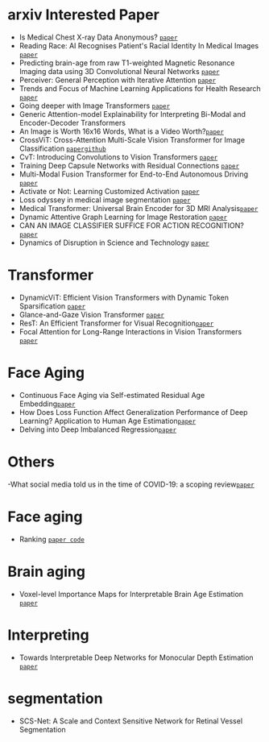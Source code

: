 # arxiv Interested Paper
- Is Medical Chest X-ray Data Anonymous? [`paper`](https://arxiv.org/pdf/2103.08562.pdf)
- Reading Race: AI Recognises Patient's Racial Identity In Medical Images [`paper`](https://arxiv.org/pdf/2107.10356.pdf)
- Predicting brain-age from raw T1-weighted Magnetic Resonance Imaging data using 3D Convolutional Neural Networks [`paper`](https://arxiv.org/pdf/2103.11695.pdf)
- Perceiver: General Perception with Iterative Attention [`paper`](https://arxiv.org/pdf/2103.03206.pdf)
- Trends and Focus of Machine Learning Applications for Health Research [`paper`](https://jamanetwork.com/journals/jamanetworkopen/article-abstract/2753523)
- Going deeper with Image Transformers [`paper`](https://arxiv.org/pdf/2103.17239.pdf)
- Generic Attention-model Explainability for Interpreting Bi-Modal and Encoder-Decoder Transformers
- An Image is Worth 16x16 Words, What is a Video Worth?[`paper`](https://arxiv.org/pdf/2103.13915.pdf)
- CrossViT: Cross-Attention Multi-Scale Vision Transformer for Image Classification [`paper`](https://arxiv.org/pdf/2103.14899.pdf)[`github`](https://github.com/rishikksh20/CrossViT-pytorch)
- CvT: Introducing Convolutions to Vision Transformers [`paper`](https://arxiv.org/pdf/2103.15808.pdf)
- Training Deep Capsule Networks with Residual Connections [`paper`](https://arxiv.org/pdf/2104.07393.pdf)
- Multi-Modal Fusion Transformer for End-to-End Autonomous Driving [`paper`](https://arxiv.org/pdf/2104.09224.pdf)
- Activate or Not: Learning Customized Activation [`paper`](https://arxiv.org/pdf/2009.04759.pdf)
- Loss odyssey in medical image segmentation [`paper`](https://www.sciencedirect.com/science/article/pii/S1361841521000815)
- Medical Transformer: Universal Brain Encoder for 3D MRI Analysis[`paper`](https://arxiv.org/pdf/2104.13633.pdf)
- Dynamic Attentive Graph Learning for Image Restoration [`paper`](https://openaccess.thecvf.com/content/ICCV2021/papers/Mou_Dynamic_Attentive_Graph_Learning_for_Image_Restoration_ICCV_2021_paper.pdf)
- CAN AN IMAGE CLASSIFIER SUFFICE FOR ACTION RECOGNITION? [`paper`](https://openreview.net/pdf?id=qhkFX-HLuHV)
- Dynamics of Disruption in Science and Technology [`paper`](https://arxiv.org/pdf/2106.11184v1.pdf)

# Transformer
- DynamicViT: Efficient Vision Transformers with Dynamic Token Sparsification [`paper`](https://papers.nips.cc/paper/2021/file/747d3443e319a22747fbb873e8b2f9f2-Paper.pdf)
- Glance-and-Gaze Vision Transformer [`paper`](https://papers.nips.cc/paper/2021/file/6c524f9d5d7027454a783c841250ba71-Paper.pdf)
- ResT: An Efficient Transformer for Visual Recognition[`paper`](https://papers.nips.cc/paper/2021/file/82c2559140b95ccda9c6ca4a8b981f1e-Paper.pdf)
- Focal Attention for Long-Range Interactions in Vision Transformers [`paper`](https://papers.nips.cc/paper/2021/file/fc1a36821b02abbd2503fd949bfc9131-Paper.pdf)

# Face Aging
- Continuous Face Aging via Self-estimated Residual Age Embedding[`paper`](https://arxiv.org/pdf/2105.00020.pdf)
- How Does Loss Function Affect Generalization Performance of Deep Learning? Application to Human Age Estimation[`paper`](http://proceedings.mlr.press/v139/akbari21a/akbari21a.pdf)
- Delving into Deep Imbalanced Regression[`paper`](http://proceedings.mlr.press/v139/yang21m/yang21m.pdf)

# Others
-What social media told us in the time of COVID-19: a scoping review[`paper`](https://www.thelancet.com/action/showPdf?pii=S2589-7500%2820%2930315-0)

# Face aging
- Ranking [`paper code`](https://paperswithcode.com/paper/consistent-rank-logits-for-ordinal-regression)

# Brain aging
- Voxel-level Importance Maps for Interpretable Brain Age Estimation [`paper`](https://arxiv.org/pdf/2108.05388.pdf)

# Interpreting
- Towards Interpretable Deep Networks for Monocular Depth Estimation [`paper`](https://arxiv.org/pdf/2108.05312v1.pdf)

# segmentation
- SCS-Net: A Scale and Context Sensitive Network for Retinal Vessel Segmentation
